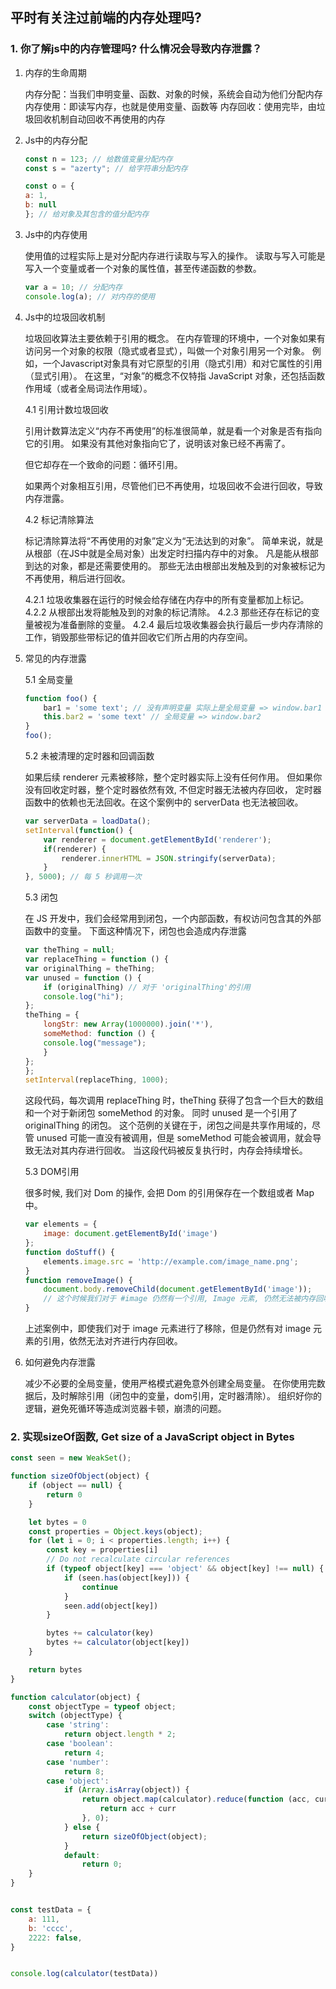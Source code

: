 ## 平时有关注过前端的内存处理吗? 

### 1. 你了解js中的内存管理吗? 什么情况会导致内存泄露？

1. 内存的生命周期

    内存分配：当我们申明变量、函数、对象的时候，系统会自动为他们分配内存
    内存使用：即读写内存，也就是使用变量、函数等
    内存回收：使用完毕，由垃圾回收机制自动回收不再使用的内存

2. Js中的内存分配

    ```js
    const n = 123; // 给数值变量分配内存
    const s = "azerty"; // 给字符串分配内存

    const o = {
    a: 1,
    b: null
    }; // 给对象及其包含的值分配内存

    ```

3. Js中的内存使用

    使用值的过程实际上是对分配内存进行读取与写入的操作。 读取与写入可能是写入一个变量或者一个对象的属性值，甚至传递函数的参数。

    ```js
    var a = 10; // 分配内存
    console.log(a); // 对内存的使用
    ```

4. Js中的垃圾回收机制

    垃圾回收算法主要依赖于引用的概念。
    在内存管理的环境中，一个对象如果有访问另一个对象的权限（隐式或者显式），叫做一个对象引用另一个对象。
    例如，一个Javascript对象具有对它原型的引用（隐式引用）和对它属性的引用（显式引用）。
    在这里，“对象”的概念不仅特指 JavaScript 对象，还包括函数作用域（或者全局词法作用域）。

    4.1 引用计数垃圾回收

    引用计数算法定义“内存不再使用”的标准很简单，就是看一个对象是否有指向它的引用。 如果没有其他对象指向它了，说明该对象已经不再需了。

    但它却存在一个致命的问题：循环引用。

    如果两个对象相互引用，尽管他们已不再使用，垃圾回收不会进行回收，导致内存泄露。

    4.2 标记清除算法

    标记清除算法将“不再使用的对象”定义为“无法达到的对象”。 简单来说，就是从根部（在JS中就是全局对象）出发定时扫描内存中的对象。 凡是能从根部到达的对象，都是还需要使用的。 那些无法由根部出发触及到的对象被标记为不再使用，稍后进行回收。

    4.2.1 垃圾收集器在运行的时候会给存储在内存中的所有变量都加上标记。
    4.2.2 从根部出发将能触及到的对象的标记清除。
    4.2.3 那些还存在标记的变量被视为准备删除的变量。
    4.2.4 最后垃圾收集器会执行最后一步内存清除的工作，销毁那些带标记的值并回收它们所占用的内存空间。

5. 常见的内存泄露

    5.1 全局变量

    ```js
    function foo() {
        bar1 = 'some text'; // 没有声明变量 实际上是全局变量 => window.bar1
        this.bar2 = 'some text' // 全局变量 => window.bar2
    }
    foo();
    ```

    5.2 未被清理的定时器和回调函数

    如果后续 renderer 元素被移除，整个定时器实际上没有任何作用。 但如果你没有回收定时器，整个定时器依然有效, 不但定时器无法被内存回收， 定时器函数中的依赖也无法回收。在这个案例中的 serverData 也无法被回收。

    ```js
    var serverData = loadData();
    setInterval(function() {
        var renderer = document.getElementById('renderer');
        if(renderer) {
            renderer.innerHTML = JSON.stringify(serverData);
        }
    }, 5000); // 每 5 秒调用一次
    
    ```

    5.3 闭包

    在 JS 开发中，我们会经常用到闭包，一个内部函数，有权访问包含其的外部函数中的变量。 下面这种情况下，闭包也会造成内存泄露
    ```js
    var theThing = null;
    var replaceThing = function () {
    var originalThing = theThing;
    var unused = function () {
        if (originalThing) // 对于 'originalThing'的引用
        console.log("hi");
    };
    theThing = {
        longStr: new Array(1000000).join('*'),
        someMethod: function () {
        console.log("message");
        }
    };
    };
    setInterval(replaceThing, 1000);
    ```
    这段代码，每次调用 replaceThing 时，theThing 获得了包含一个巨大的数组和一个对于新闭包 someMethod 的对象。 同时 unused 是一个引用了 originalThing 的闭包。
    这个范例的关键在于，闭包之间是共享作用域的，尽管 unused 可能一直没有被调用，但是 someMethod 可能会被调用，就会导致无法对其内存进行回收。 当这段代码被反复执行时，内存会持续增长。


    5.3 DOM引用
    
    很多时候, 我们对 Dom 的操作, 会把 Dom 的引用保存在一个数组或者 Map 中。
    
    ```js
    var elements = {
        image: document.getElementById('image')
    };
    function doStuff() {
        elements.image.src = 'http://example.com/image_name.png';
    }
    function removeImage() {
        document.body.removeChild(document.getElementById('image'));
        // 这个时候我们对于 #image 仍然有一个引用, Image 元素, 仍然无法被内存回收.
    }
    ```
    上述案例中，即使我们对于 image 元素进行了移除，但是仍然有对 image 元素的引用，依然无法对齐进行内存回收。

6. 如何避免内存泄露

    减少不必要的全局变量，使用严格模式避免意外创建全局变量。
    在你使用完数据后，及时解除引用（闭包中的变量，dom引用，定时器清除）。
    组织好你的逻辑，避免死循环等造成浏览器卡顿，崩溃的问题。

### 2. 实现sizeOf函数, Get size of a JavaScript object in Bytes

```js
const seen = new WeakSet();

function sizeOfObject(object) {
    if (object == null) {
        return 0
    }

    let bytes = 0
    const properties = Object.keys(object);
    for (let i = 0; i < properties.length; i++) {
        const key = properties[i]
        // Do not recalculate circular references
        if (typeof object[key] === 'object' && object[key] !== null) {
            if (seen.has(object[key])) {
                continue
            }
            seen.add(object[key])
        }

        bytes += calculator(key)
        bytes += calculator(object[key])
    }

    return bytes
}

function calculator(object) {
    const objectType = typeof object;
    switch (objectType) {
        case 'string':
            return object.length * 2;
        case 'boolean':
            return 4;
        case 'number':
            return 8;
        case 'object':
            if (Array.isArray(object)) {
                return object.map(calculator).reduce(function (acc, curr) {
                    return acc + curr
                }, 0);
            } else {
                return sizeOfObject(object);
            }
            default:
                return 0;
    }
}


const testData = {
    a: 111,
    b: 'cccc',
    2222: false,
}


console.log(calculator(testData))
```